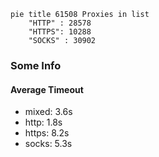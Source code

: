 
```mermaid
pie title 61508 Proxies in list
    "HTTP" : 28578
    "HTTPS": 10288
    "SOCKS" : 30902
```

### Some Info
#### Average Timeout

- mixed: 3.6s
- http: 1.8s
- https: 8.2s
- socks: 5.3s